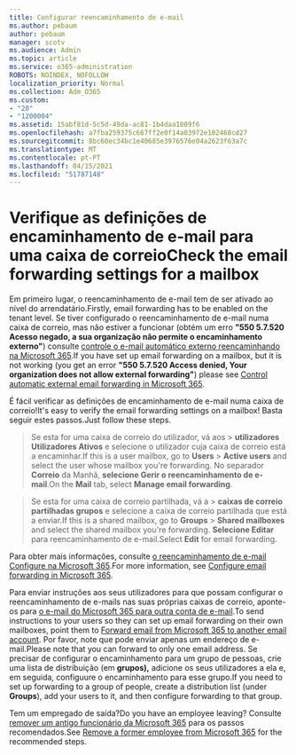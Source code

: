 ```yaml
---
title: Configurar reencaminhamento de e-mail
ms.author: pebaum
author: pebaum
manager: scotv
ms.audience: Admin
ms.topic: article
ms.service: o365-administration
ROBOTS: NOINDEX, NOFOLLOW
localization_priority: Normal
ms.collection: Adm_O365
ms.custom:
- "20"
- "1200004"
ms.assetid: 15abf81d-5c5d-49da-ac81-1b4daa1809f6
ms.openlocfilehash: a7fba259375c667ff2e0f14a03972e102468cd27
ms.sourcegitcommit: 8bc60ec34bc1e40685e3976576e04a2623f63a7c
ms.translationtype: MT
ms.contentlocale: pt-PT
ms.lasthandoff: 04/15/2021
ms.locfileid: "51787148"
---
```

# <a name="check-the-email-forwarding-settings-for-a-mailbox"></a><span data-ttu-id="78381-102">Verifique as definições de encaminhamento de e-mail para uma caixa de correio</span><span class="sxs-lookup"><span data-stu-id="78381-102">Check the email forwarding settings for a mailbox</span></span>

<span data-ttu-id="78381-103">Em primeiro lugar, o reencaminhamento de e-mail tem de ser ativado ao nível do arrendatário.</span><span class="sxs-lookup"><span data-stu-id="78381-103">Firstly, email forwarding has to be enabled on the tenant level.</span></span> <span data-ttu-id="78381-104">Se tiver configurado o reencaminhamento de e-mail numa caixa de correio, mas não estiver a funcionar (obtém um erro **"550 5.7.520 Acesso negado, a sua organização não permite o encaminhamento externo"**) consulte [controle o e-mail automático externo reencaminhando na Microsoft 365](https://docs.microsoft.com/microsoft-365/security/office-365-security/external-email-forwarding?view=o365-worldwide).</span><span class="sxs-lookup"><span data-stu-id="78381-104">If you have set up email forwarding on a mailbox, but it is not working (you get an error **"550 5.7.520 Access denied, Your organization does not allow external forwarding"**) please see [Control automatic external email forwarding in Microsoft 365](https://docs.microsoft.com/microsoft-365/security/office-365-security/external-email-forwarding?view=o365-worldwide).</span></span>

<span data-ttu-id="78381-105">É fácil verificar as definições de encaminhamento de e-mail numa caixa de correio!</span><span class="sxs-lookup"><span data-stu-id="78381-105">It's easy to verify the email forwarding settings on a mailbox!</span></span> <span data-ttu-id="78381-106">Basta seguir estes passos.</span><span class="sxs-lookup"><span data-stu-id="78381-106">Just follow these steps.</span></span>
  
> <span data-ttu-id="78381-107">Se esta for uma caixa  de correio do utilizador, vá aos \> **utilizadores Utilizadores Ativos** e selecione o utilizador cuja caixa de correio está a encaminhar.</span><span class="sxs-lookup"><span data-stu-id="78381-107">If this is a user mailbox, go to **Users** \> **Active users** and select the user whose mailbox you're forwarding.</span></span> <span data-ttu-id="78381-108">No separador **Correio** da Manhã, **selecione Gerir o reencaminhamento de e-mail**.</span><span class="sxs-lookup"><span data-stu-id="78381-108">On the **Mail** tab, select **Manage email forwarding**.</span></span>

> <span data-ttu-id="78381-109">Se esta for uma caixa  de correio partilhada, vá a \> **caixas de correio partilhadas grupos** e selecione a caixa de correio partilhada que está a enviar.</span><span class="sxs-lookup"><span data-stu-id="78381-109">If this is a shared mailbox, go to **Groups** \> **Shared mailboxes** and select the shared mailbox you're forwarding.</span></span> <span data-ttu-id="78381-110">**Selecione Editar** para reencaminhamento de e-mail.</span><span class="sxs-lookup"><span data-stu-id="78381-110">Select **Edit** for email forwarding.</span></span>

<span data-ttu-id="78381-111">Para obter mais informações, consulte [o reencaminhamento de e-mail Configure na Microsoft 365](https://docs.microsoft.com/microsoft-365/admin/email/configure-email-forwarding).</span><span class="sxs-lookup"><span data-stu-id="78381-111">For more information, see [Configure email forwarding in Microsoft 365](https://docs.microsoft.com/microsoft-365/admin/email/configure-email-forwarding).</span></span>
  
<span data-ttu-id="78381-112">Para enviar instruções aos seus utilizadores para que possam configurar o reencaminhamento de e-mails nas suas próprias caixas de correio, aponte-os para [o e-mail do Microsoft 365 para outra conta de e-mail](https://support.office.com/article/Forward-email-from-Office-365-to-another-email-account-1ed4ee1e-74f8-4f53-a174-86b748ff6a0e).</span><span class="sxs-lookup"><span data-stu-id="78381-112">To send instructions to your users so they can set up email forwarding on their own mailboxes, point them to [Forward email from Microsoft 365 to another email account](https://support.office.com/article/Forward-email-from-Office-365-to-another-email-account-1ed4ee1e-74f8-4f53-a174-86b748ff6a0e).</span></span> <span data-ttu-id="78381-113">Por favor, note que pode enviar apenas um endereço de e-mail.</span><span class="sxs-lookup"><span data-stu-id="78381-113">Please note that you can forward to only one email address.</span></span> <span data-ttu-id="78381-114">Se precisar de configurar o encaminhamento para um grupo de pessoas, crie uma lista de distribuição (em **grupos),** adicione os seus utilizadores a ela e, em seguida, configuure o encaminhamento para esse grupo.</span><span class="sxs-lookup"><span data-stu-id="78381-114">If you need to set up forwarding to a group of people, create a distribution list (under **Groups**), add your users to it, and then configure forwarding to that group.</span></span>
  
<span data-ttu-id="78381-115">Tem um empregado de saída?</span><span class="sxs-lookup"><span data-stu-id="78381-115">Do you have an employee leaving?</span></span> <span data-ttu-id="78381-116">Consulte [remover um antigo funcionário da Microsoft 365](https://docs.microsoft.com/microsoft-365/admin/add-users/remove-former-employee) para os passos recomendados.</span><span class="sxs-lookup"><span data-stu-id="78381-116">See [Remove a former employee from Microsoft 365](https://docs.microsoft.com/microsoft-365/admin/add-users/remove-former-employee) for the recommended steps.</span></span>